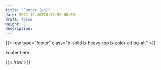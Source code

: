 ```yaml
---
title: "Footer (en)"
date: 2021-12-20T18:57:59-06:00
draft: false
weight: 0
description: 
---
```

{{< row type="footer" class="b-solid b-heavy-top b-color-alt bg-alt" >}}

Footer here

{{< /row >}}